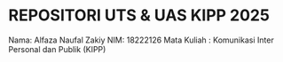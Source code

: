 # REPOSITORI UTS & UAS KIPP 2025

Nama: Alfaza Naufal Zakiy
NIM: 18222126
Mata Kuliah : Komunikasi Inter Personal dan Publik (KIPP)
